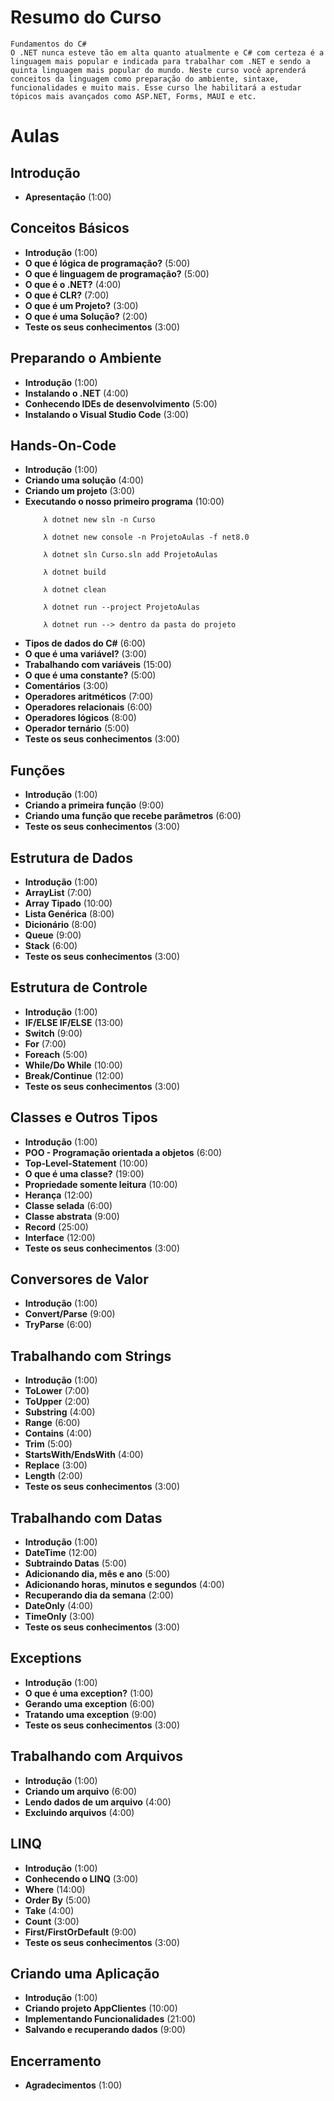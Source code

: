 # Resumo do Curso

    Fundamentos do C#
    O .NET nunca esteve tão em alta quanto atualmente e C# com certeza é a linguagem mais popular e indicada para trabalhar com .NET e sendo a quinta linguagem mais popular do mundo. Neste curso você aprenderá conceitos da linguagem como preparação do ambiente, sintaxe, funcionalidades e muito mais. Esse curso lhe habilitará a estudar tópicos mais avançados como ASP.NET, Forms, MAUI e etc.

# Aulas

## Introdução

- **Apresentação** (1:00)

## Conceitos Básicos

- **Introdução** (1:00)
- **O que é lógica de programação?** (5:00)
- **O que é linguagem de programação?** (5:00)
- **O que é o .NET?** (4:00)
- **O que é CLR?** (7:00)
- **O que é um Projeto?** (3:00)
- **O que é uma Solução?** (2:00)
- **Teste os seus conhecimentos** (3:00)

## Preparando o Ambiente

- **Introdução** (1:00)
- **Instalando o .NET** (4:00)
- **Conhecendo IDEs de desenvolvimento** (5:00)
- **Instalando o Visual Studio Code** (3:00)

## Hands-On-Code

- **Introdução** (1:00)
- **Criando uma solução** (4:00)
- **Criando um projeto** (3:00)
- **Executando o nosso primeiro programa** (10:00)
  ```
      λ dotnet new sln -n Curso
  ```
  ```
      λ dotnet new console -n ProjetoAulas -f net8.0
  ```
  ```
      λ dotnet sln Curso.sln add ProjetoAulas
  ```
  ```
      λ dotnet build
  ```
  ```
      λ dotnet clean
  ```
  ```
      λ dotnet run --project ProjetoAulas
  ```
  ```
      λ dotnet run --> dentro da pasta do projeto
  ```
- **Tipos de dados do C#** (6:00)
- **O que é uma variável?** (3:00)
- **Trabalhando com variáveis** (15:00)
- **O que é uma constante?** (5:00)
- **Comentários** (3:00)
- **Operadores aritméticos** (7:00)
- **Operadores relacionais** (6:00)
- **Operadores lógicos** (8:00)
- **Operador ternário** (5:00)
- **Teste os seus conhecimentos** (3:00)

## Funções

- **Introdução** (1:00)
- **Criando a primeira função** (9:00)
- **Criando uma função que recebe parâmetros** (6:00)
- **Teste os seus conhecimentos** (3:00)

## Estrutura de Dados

- **Introdução** (1:00)
- **ArrayList** (7:00)
- **Array Tipado** (10:00)
- **Lista Genérica** (8:00)
- **Dicionário** (8:00)
- **Queue** (9:00)
- **Stack** (6:00)
- **Teste os seus conhecimentos** (3:00)

## Estrutura de Controle

- **Introdução** (1:00)
- **IF/ELSE IF/ELSE** (13:00)
- **Switch** (9:00)
- **For** (7:00)
- **Foreach** (5:00)
- **While/Do While** (10:00)
- **Break/Continue** (12:00)
- **Teste os seus conhecimentos** (3:00)

## Classes e Outros Tipos

- **Introdução** (1:00)
- **POO - Programação orientada a objetos** (6:00)
- **Top-Level-Statement** (10:00)
- **O que é uma classe?** (19:00)
- **Propriedade somente leitura** (10:00)
- **Herança** (12:00)
- **Classe selada** (6:00)
- **Classe abstrata** (9:00)
- **Record** (25:00)
- **Interface** (12:00)
- **Teste os seus conhecimentos** (3:00)

## Conversores de Valor

- **Introdução** (1:00)
- **Convert/Parse** (9:00)
- **TryParse** (6:00)

## Trabalhando com Strings

- **Introdução** (1:00)
- **ToLower** (7:00)
- **ToUpper** (2:00)
- **Substring** (4:00)
- **Range** (6:00)
- **Contains** (4:00)
- **Trim** (5:00)
- **StartsWith/EndsWith** (4:00)
- **Replace** (3:00)
- **Length** (2:00)
- **Teste os seus conhecimentos** (3:00)

## Trabalhando com Datas

- **Introdução** (1:00)
- **DateTime** (12:00)
- **Subtraindo Datas** (5:00)
- **Adicionando dia, mês e ano** (5:00)
- **Adicionando horas, minutos e segundos** (4:00)
- **Recuperando dia da semana** (2:00)
- **DateOnly** (4:00)
- **TimeOnly** (3:00)
- **Teste os seus conhecimentos** (3:00)

## Exceptions

- **Introdução** (1:00)
- **O que é uma exception?** (1:00)
- **Gerando uma exception** (6:00)
- **Tratando uma exception** (9:00)
- **Teste os seus conhecimentos** (3:00)

## Trabalhando com Arquivos

- **Introdução** (1:00)
- **Criando um arquivo** (6:00)
- **Lendo dados de um arquivo** (4:00)
- **Excluindo arquivos** (4:00)

## LINQ

- **Introdução** (1:00)
- **Conhecendo o LINQ** (3:00)
- **Where** (14:00)
- **Order By** (5:00)
- **Take** (4:00)
- **Count** (3:00)
- **First/FirstOrDefault** (9:00)
- **Teste os seus conhecimentos** (3:00)

## Criando uma Aplicação

- **Introdução** (1:00)
- **Criando projeto AppClientes** (10:00)
- **Implementando Funcionalidades** (21:00)
- **Salvando e recuperando dados** (9:00)

## Encerramento

- **Agradecimentos** (1:00)
